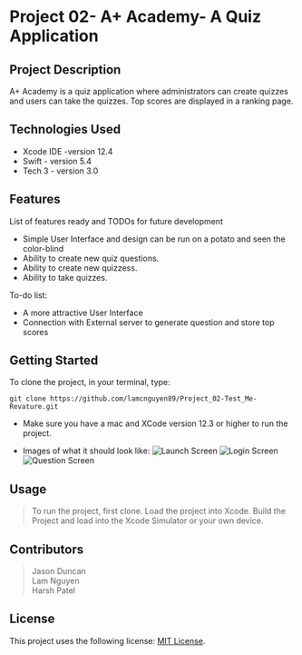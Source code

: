 # Project 02- A+ Academy- A Quiz Application

## Project Description

A+ Academy is a quiz application where administrators can create quizzes and users can take the quizzes. Top scores are displayed in a ranking page.

## Technologies Used

* Xcode IDE -version 12.4
* Swift - version 5.4
* Tech 3 - version 3.0

## Features

List of features ready and TODOs for future development

* Simple User Interface and design can be run on a potato and seen the color-blind
* Ability to create new quiz questions. 
* Ability to create new quizzess.
* Ability to take quizzes.

To-do list:
* A more attractive User Interface
* Connection with External server to generate question and store top scores

## Getting Started

To clone the project, in your terminal, type:
```
git clone https://github.com/lamcnguyen89/Project_02-Test_Me-Revature.git
```
* Make sure you have a mac and XCode version 12.3 or higher to run the project.

- Images of what it should look like:
![Launch Screen](/Screenshots/Screen01.PNG)
![Login Screen](/Screenshots/Screen02.PNG)
![Question Screen](/Screenshots/Screen03.PNG)

## Usage

> To run the project, first clone.
> Load the project into Xcode.
> Build the Project and load into the Xcode Simulator or your own device.

## Contributors

> Jason Duncan <br />
> Lam Nguyen <br />
> Harsh Patel <br />

## License

This project uses the following license: [MIT License](<https://opensource.org/licenses/MIT>).
